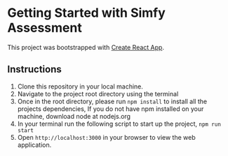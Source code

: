 # Getting Started with Simfy Assessment

This project was bootstrapped with [Create React App](https://github.com/facebook/create-react-app).

## Instructions

1. Clone this repository in your local machine.
2. Navigate to the project root directory using the terminal
3. Once in the root directory, please run `npm install` to install all the projects dependencies, If you do not have npm installed on your machine, download node at nodejs.org
4. In your terminal run the following script to start up the project, `npm run start`
5. Open `http://localhost:3000` in your browser to view the web application.